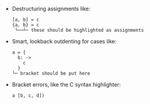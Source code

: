 - Destructuring assignments like:

      [a, b] = c
      {a, b} = c
       └──┴─ these should be highlighted as assignments

- Smart, lookback outdenting for cases like:

      a = {
        b: ->
          c
        }
      └─ bracket should be put here

- Bracket errors, like the C syntax highlighter:

      a [b, c, d])
